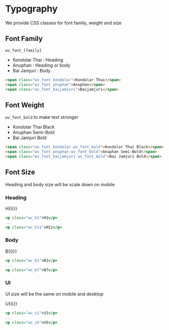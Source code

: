 # Typography

We provide CSS classes for font family, weight and size

## Font Family

`wv_font_[family]`

- <span class="wv_font_kondolar">Kondolar Thai</span> : Heading
- <span class="wv_font_anuphan">Anuphan</span> : Heading or body
- <span class="wv_font_baijamjuri">Bai Jamjuri</span> : Body

```html
<span class="wv_font_kondolar">Kondolar Thai</span>
<span class="wv_font_anuphan">Anuphan</span>
<span class="wv_font_baijamjuri">Baijamjuri</span>
```

## Font Weight

`wv_font_bold` to make text stronger

- <span class="wv_font_kondolar wv_font_bold">Kondolar Thai Black</span>
- <span class="wv_font_anuphan wv_font_bold">Anuphan Semi-Bold</span>
- <span class="wv_font_baijamjuri wv_font_bold">Bai Jamjuri Bold</span>

```html
<span class="wv_font_kondolar wv_font_bold">Kondolar Thai Black</span>
<span class="wv_font_anuphan wv_font_bold">Anuphan Semi-Bold</span>
<span class="wv_font_baijamjuri wv_font_bold">Bai Jamjuri Bold</span>
```

## Font Size

Heading and body size will be scale down on mobile

### Heading

<p v-for="i in 11" :class="`wv_h${i}`">H{{i}}</p>

```jsx
<p class="wv_h1">H1</p>
...
<p class="wv_h11">H11</p>
```

### Body

<p v-for="i in 7" :class="`wv_b${i}`">B{{i}}</p>

```jsx
<p class="wv_b1">B1</p>
...
<p class="wv_b7">B7</p>
```

### UI

UI size will be the same on mobile and desktop

<p v-for="i in 5" :class="`wv_u${i}`">U{{i}}</p>

```jsx
<p class="wv_u1">U1</p>
...
<p class="wv_u5">U5</p>
```
